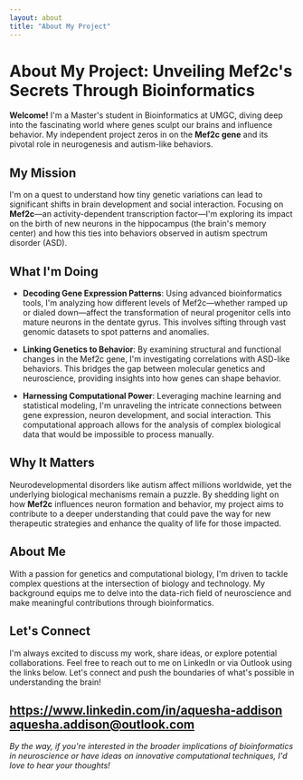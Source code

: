 ```yaml
---
layout: about
title: "About My Project"
---
```


# About My Project: Unveiling Mef2c's Secrets Through Bioinformatics

**Welcome!** I'm a Master's student in Bioinformatics at UMGC, diving deep into the fascinating world where genes sculpt our brains and influence behavior. My independent project zeros in on the **Mef2c gene** and its pivotal role in neurogenesis and autism-like behaviors.

## My Mission

I'm on a quest to understand how tiny genetic variations can lead to significant shifts in brain development and social interaction. Focusing on **Mef2c**—an activity-dependent transcription factor—I'm exploring its impact on the birth of new neurons in the hippocampus (the brain's memory center) and how this ties into behaviors observed in autism spectrum disorder (ASD).

## What I'm Doing

- **Decoding Gene Expression Patterns**: Using advanced bioinformatics tools, I'm analyzing how different levels of Mef2c—whether ramped up or dialed down—affect the transformation of neural progenitor cells into mature neurons in the dentate gyrus. This involves sifting through vast genomic datasets to spot patterns and anomalies.

- **Linking Genetics to Behavior**: By examining structural and functional changes in the Mef2c gene, I'm investigating correlations with ASD-like behaviors. This bridges the gap between molecular genetics and neuroscience, providing insights into how genes can shape behavior.

- **Harnessing Computational Power**: Leveraging machine learning and statistical modeling, I'm unraveling the intricate connections between gene expression, neuron development, and social interaction. This computational approach allows for the analysis of complex biological data that would be impossible to process manually.

## Why It Matters

Neurodevelopmental disorders like autism affect millions worldwide, yet the underlying biological mechanisms remain a puzzle. By shedding light on how **Mef2c** influences neuron formation and behavior, my project aims to contribute to a deeper understanding that could pave the way for new therapeutic strategies and enhance the quality of life for those impacted.

## About Me

With a passion for genetics and computational biology, I'm driven to tackle complex questions at the intersection of biology and technology. My background equips me to delve into the data-rich field of neuroscience and make meaningful contributions through bioinformatics.

## Let's Connect

I'm always excited to discuss my work, share ideas, or explore potential collaborations. Feel free to reach out to me on LinkedIn or via Outlook using the links below. Let's connect and push the boundaries of what's possible in understanding the brain!

https://www.linkedin.com/in/aquesha-addison
aquesha.addison@outlook.com
---

*By the way, if you're interested in the broader implications of bioinformatics in neuroscience or have ideas on innovative computational techniques, I'd love to hear your thoughts!*

